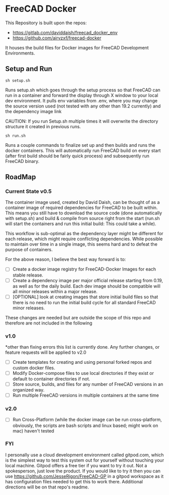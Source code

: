 # FreeCAD Docker

This Repository is built upon the repos: 
- https://gitlab.com/daviddaish/freecad_docker_env
- https://github.com/airvzxf/freecad-docker
  

It houses the build files for Docker images for FreeCAD Development Environments.

## Setup and Run

`sh setup.sh`

Runs setup.sh which goes through the setup process so that FreeCAD can run in a container and forward the display through X window to your local dev environment. It pulls env variables from .env, where you may change the source version used (not tested with any other than 19.2 currently) and the dependency image link

CAUTION: If you run Setup.sh multiple times it will overwrite the directory structure it created in previous runs.

`sh run.sh` 

Runs a couple commands to finalize set up and then builds and runs the docker containers. This will automatically run FreeCAD build on every start (after first build should be fairly quick process) and subsequently run FreeCAD binary.  
  
  
## RoadMap

### Current State v0.5

The container image used, created by David Daish, can be thought of as a container image of required dependencies for FreeCAD to be built within. This means you still have to download the source code (done automatically with setup.sh) and build & compile from source right from the start (run.sh will start the containers and run this initial build: This could take a while). 

This workflow is sub-optimal as the dependency layer might be different for each release, which might require conflicting dependencies. While possible to maintain over time in a single image, this seems hard and to defeat the purpose of containers.

For the above reason, I believe the best way forward is to:

- [ ] Create a docker image registry for FreeCAD-Docker Images for each stable release. 
- [ ] Create a dependency image per major official release starting from 0.19, as well as for the daily build. Each dev image should be compatible will all minor releases within a major release.
- [ ] [OPTIONAL] look at creating images that store initial build files so that there is no need to run the initial build cycle for all standard FreeCAD minor releases.

These changes are needed but are outside the scope of this repo and therefore are not included in the following 

### v1.0
  *other than fixing errors this list is currently done. Any further changes, or feature requests will be applied to v2.0
  
- [ ] Create templates for creating and using personal forked repos and custom docker files.
- [ ] Modify Docker-compose files to use local directories if they exist or default to container directories if not.
- [ ] Store source, builds, and files for any number of FreeCAD versions in an organized way.
- [ ] Run multiple FreeCAD versions in multiple containers at the same time

### v2.0

- [ ] Run Cross-Platform (while the docker image can be run cross-platform, obviously, the scripts are bash scripts and linux based; might work on mac) haven't tested
  
### FYI

I personally use a cloud development environment called gitpod.com, which is the simplest way to test this system out for yourself without touching your local machine. Gitpod offers a free tier if you want to try it out. Not a spokesperson, just love the product. If you would like to try it then you can use https://github.com/JesseRigon/FreeCAD-GP in a gitpod workspace as it has configuration files needed to get this to work there. Additional directions will be on that repo's readme.
